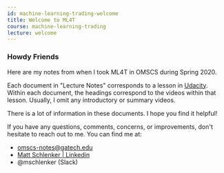 ```yaml
---
id: machine-learning-trading-welcome
title: Welcome to ML4T
course: machine-learning-trading
lecture: welcome
---
```


### Howdy Friends

Here are my notes from when I took ML4T in OMSCS during Spring 2020.

Each document in "Lecture Notes" corresponds to a lesson in [Udacity](https://classroom.udacity.com/courses/ud501). Within each document, the headings correspond to the videos within that lesson. Usually, I omit any introductory or summary videos.

There is a lot of information in these documents. I hope you find it helpful!

If you have any questions, comments, concerns, or improvements, don't hesitate to reach out to me. You can find me at:

* [omscs-notes@gatech.edu](mailto:omscs-notes@gatech.edu)
* [Matt Schlenker \| Linkedin](https://www.linkedin.com/in/matt-schlenker-3457b047/)
* @mschlenker \(Slack\)
